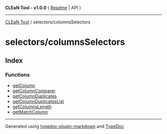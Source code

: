 **CLEaN Tool - v1.0.0** ( [Readme](../../README.md) \| API )

***

[CLEaN Tool](../../modules.md) / selectors/columnsSelectors

# selectors/columnsSelectors

## Index

### Functions

- [getColumn](functions/getColumn.md)
- [getColumnComparer](functions/getColumnComparer.md)
- [getColumnDuplicates](functions/getColumnDuplicates.md)
- [getColumnDuplicatesList](functions/getColumnDuplicatesList.md)
- [getColumnsLength](functions/getColumnsLength.md)
- [getMatchColumn](functions/getMatchColumn.md)

***

Generated using [typedoc-plugin-markdown](https://www.npmjs.com/package/typedoc-plugin-markdown) and [TypeDoc](https://typedoc.org/)
